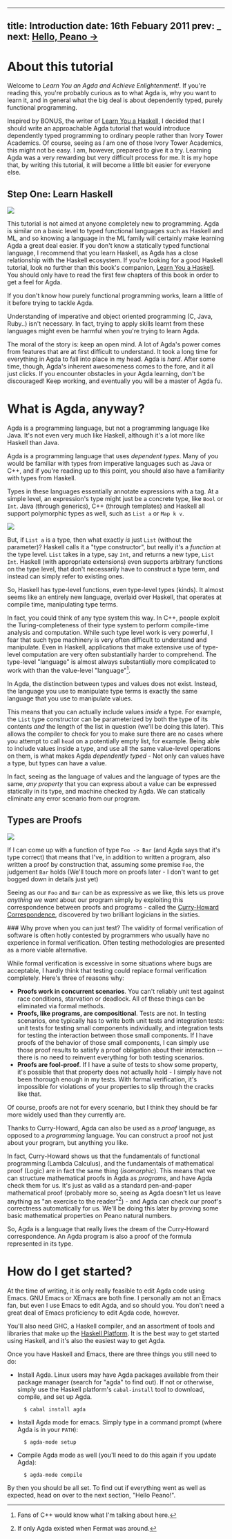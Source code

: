 -----
title: Introduction
date: 16th Febuary 2011
prev: _
next: <a href="/pages/peano.html">Hello, Peano → </a>
-----

About this tutorial
===================

Welcome to *Learn You an Agda and Achieve Enlightenment!*. If you're reading this, 
you're probably curious as to what Agda is, why you want to learn it, and in general what 
the big deal is about dependently typed, purely functional programming.

Inspired by BONUS, the writer of [Learn You a Haskell](http://learnyouahaskell.com), I decided
that I should write an approachable Agda tutorial that would introduce dependently typed
programming to ordinary people rather than Ivory Tower Academics. Of course, seeing as
*I* am one of those Ivory Tower Academics, this might not be easy. I am, however, prepared
to give it a try. Learning Agda was a very rewarding but very difficult process for me. It
is my hope that, by writing this tutorial, it will become a little bit easier for everyone
else.

Step One: Learn Haskell
-----------------------

<img class='img left' src='/static/koala.png' />

This tutorial is not aimed at anyone completely new to programming. Agda is similar on
a basic level to typed functional languages such as Haskell and ML, and so knowing a 
language in the ML family will certainly make learning Agda a great deal easier. If you
don't know a statically typed functional language, I recommend that you learn Haskell,
as Agda has a close relationship with the Haskell ecosystem. If you're looking for a good
Haskell tutorial, look no further than this book's companion, [Learn You a Haskell](http://learnyouahaskell.com).
You should only have to read the first few chapters of this book in order to get a feel
for Agda.

If you don't know how purely functional programming works, learn a little of it before 
trying to tackle Agda.

Understanding of imperative and object oriented programming (C, Java, Ruby..) isn't
necessary. In fact, trying to apply skills learnt from these languages might even be
harmful when you're trying to learn Agda.

The moral of the story is: keep an open mind. A lot of Agda's power comes from features 
that are at first difficult to understand. It took a long time for everything in Agda 
to fall into place in my head. Agda is *hard*. After some time, though, Agda's inherent
awesomeness comes to the fore, and it all just clicks. If you encounter 
obstacles in your Agda learning, don't be discouraged! Keep working, and eventually 
you will be a master of Agda fu.

What is Agda, anyway?
=====================

Agda is a programming language, but not a programming language like Java. It's not 
even very much like Haskell, although it's a lot more like Haskell than Java. 

Agda is a programming language that uses *dependent types*. Many of you would
be familiar with types from imperative languages such as Java or C++, and if you're
reading up to this point, you should also have a familiarity with types from
Haskell.

Types in these languages essentially annotate expressions with a tag. At a simple level,
an expression's type might just be a concrete type, like `Bool` or `Int`. Java (through
generics), C++ (through templates) and Haskell all support polymorphic types as well,
such as `List a` or `Map k v`.

<img class='img right' src='/static/types.png' />

But, if `List a` is a type, then what exactly *is* just `List` (without the parameter)? 
Haskell calls it a "type constructor", but really it's a *function* at the type level. `List` takes in a type, say `Int`,
and returns a new type, `List Int`. Haskell (with appropriate extensions) even supports arbitrary functions on the 
type level, that don't necessarily have to construct a type term, and instead can simply refer to existing ones.

So, Haskell has type-level functions, even type-level types (kinds). It almost seems like
an entirely new language, overlaid over Haskell, that operates at compile time, manipulating 
type terms. 

In fact, you could think of any type system this way. In C++, people exploit the Turing-completeness
of their type system to perform compile-time analysis and computation. While such type level work
is very powerful, I fear that such type machinery is
very often difficult to understand and manipulate. Even in Haskell, applications that make
extensive use of type-level computation are very often substantially harder to comprehend. 
The type-level "language" is almost always substantially more complicated to work with than the value-level "language"[^1].

In Agda, the distinction between types and values does not exist. Instead, the language you
use to manipulate type terms is exactly the same language that you use to manipulate values.

This means that you can actually include values *inside* a type. For example, the `List`
type constructor can be parameterized by both the type of its contents *and* the length of 
the list in question (we'll be doing this later). This allows the compiler to check for you
to make sure there are no cases where you attempt to call `head` on a potentially empty list,
for example. Being able to include values inside a type, and use all the same value-level operations
on them, is what makes Agda *dependently typed* - Not only can values have a type, 
but types can have a value.

In fact, seeing as the language of values and the language of types are the same, *any property*
that you can express about a value can be expressed statically in its type, and machine checked
by Agda. We can statically eliminate any error scenario from our program.

Types are Proofs
----------------

<img class='img right' src='/static/owl.png' />

If I can come up with a function of type `Foo -> Bar` (and Agda says that it's type correct)
that means that I've, in addition to written a program, also written a proof by construction
that, assuming some premise `Foo`, the judgement `Bar` holds (We'll touch more on proofs later - 
I don't want to get bogged down in details just yet)

Seeing as our `Foo` and `Bar` can be as expressive as we like, this lets us prove *anything we
want* about our program simply by exploiting this correspondence between proofs and programs -
called the [Curry-Howard Correspondence](http://en.wikipedia.org/wiki/Curry–Howard_correspondence),
discovered by two brilliant logicians in the sixties.

<div class="aside"> 
### Why prove when you can just test?
The validity of formal verification of software is often hotly contested by programmers who usually 
have no experience in formal verification. Often testing methodologies are presented as a more viable
alternative.

While formal verification is excessive in some situations where bugs are acceptable, I hardly think
that testing could replace formal verification completely. Here's three of reasons why:

 * **Proofs work in concurrent scenarios**. You can't reliably unit test against race conditions, starvation 
    or deadlock. All of these things can be eliminated via formal methods.
 * **Proofs, like programs, are compositional**. Tests are not. In testing scenarios, one typically has to
   write both unit tests and integration tests: unit tests for testing small components individually,
   and integration tests for testing the interaction between those small components. If I have proofs
   of the behavior of those small components, I can simply use those proof results to satisfy a proof
   obligation about their interaction -- there is no need to reinvent everything for both testing
   scenarios.
 * **Proofs are fool-proof**. If I have a suite of tests to show some property, it's possible that that
   property does not actually hold - I simply have not been thorough enough in my tests. With formal
   verification, it's impossible for violations of your properties to slip through the cracks like that.


Of course, proofs are not for every scenario, but I think they should be far more widely used than they
currently are.

</div>

Thanks to Curry-Howard, Agda can also be used as a *proof* language, as opposed to a *programming*
language. You can construct a proof not just about your program, but anything you like.

In fact, Curry-Howard shows us that the fundamentals of functional programming (Lambda Calculus), 
and the fundamentals of mathematical proof (Logic) are in fact the same thing (*isomorphic*). This
means that we can structure mathematical proofs in Agda as *programs*, and have Agda check them
for us. It's just as valid as a standard pen-and-paper mathematical proof (probably more so, seeing
as Agda doesn't let us leave anything as "an exercise to the reader"[^2]) - and Agda can check
our proof's correctness automatically for us. We'll be doing this later by proving some basic 
mathematical properties on Peano natural numbers.

So, Agda is a language that really lives the dream of the Curry-Howard correspondence. An Agda
program is also a proof of the formula represented in its type.

How do I get started?
=====================

At the time of writing, it is only really feasible to edit Agda code using Emacs. GNU Emacs or XEmacs
are both fine. I personally am not an Emacs fan, but even I use Emacs to edit Agda, and so should you.
You don't need a great deal of Emacs proficiency to edit Agda code, however.

You'll also need GHC, a Haskell compiler, and an assortment of tools and libraries that make up the
[Haskell Platform](http://hackage.haskell.org/platform/). It is the best way to get started using
Haskell, and it's also the easiest way to get Agda.

Once you have Haskell and Emacs, there are three things you still need to do:

* Install Agda. Linux users may have Agda packages available from their package manager (search for
  "agda" to find out). If not or otherwise, simply use the Haskell platform's `cabal-install` tool
  to download, compile, and set up Agda.

        $ cabal install agda

* Install Agda mode for emacs. Simply type in a command prompt (where Agda is in your `PATH`):

        $ agda-mode setup

* Compile Agda mode as well (you'll need to do this again if you update Agda):

        $ agda-mode compile

By then you should be all set. To find out if everything went as well as expected, head on over
to the next section, "Hello Peano!".

[^1]: Fans of C++ would know what I'm talking about here.
[^2]: If only Agda existed when Fermat was around.












